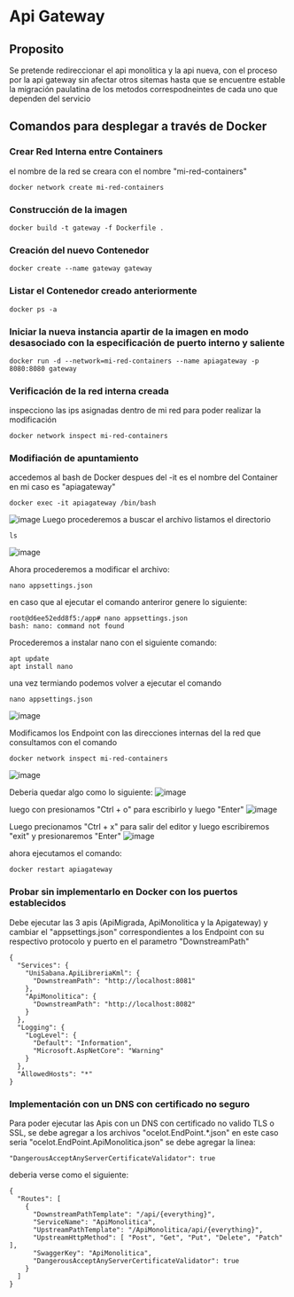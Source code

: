 # Api Gateway

## Proposito
Se pretende redireccionar el api monolitica y la api nueva, con el proceso por la api gateway sin afectar otros sitemas 
hasta que se encuentre estable la migración paulatina de los metodos correspodneintes de cada uno que dependen del servicio

## Comandos para desplegar a través de Docker

### Crear Red Interna entre Containers
el nombre de la red se creara con el nombre "mi-red-containers"
````
docker network create mi-red-containers

````

### Construcción de la imagen
```
docker build -t gateway -f Dockerfile .
```

### Creación del nuevo Contenedor
```
docker create --name gateway gateway
```

### Listar el Contenedor creado anteriormente
```
docker ps -a
```

### Iniciar la nueva instancia apartir de la imagen en modo desasociado con la especificación de puerto interno y saliente
```
docker run -d --network=mi-red-containers --name apiagateway -p 8080:8080 gateway
```

### Verificación de la red interna creada
inspecciono las ips asignadas dentro de mi red para poder realizar la modificación
````
docker network inspect mi-red-containers
````

### Modifiación de apuntamiento
accedemos al bash de Docker despues del -it es el nombre del Container en mi caso es "apiagateway"
````
docker exec -it apiagateway /bin/bash
````
![image](https://github.com/Belmarion/ActStranglerFig/assets/63727266/c76846bc-fbff-4431-8c1a-c4937905da64)
Luego procederemos a buscar el archivo listamos el directorio
````
ls
````
![image](https://github.com/Belmarion/ActStranglerFig/assets/63727266/98523ad3-3e3c-42c7-b927-2583e9e119f1)

Ahora procederemos a modificar el archivo:
```
nano appsettings.json

```
en caso que al ejecutar el comando anteriror genere lo siguiente:
```
root@d6ee52edd8f5:/app# nano appsettings.json
bash: nano: command not found
```

Procederemos a instalar nano con el siguiente comando:
```
apt update
apt install nano
```

una vez termiando podemos volver a ejecutar el comando
```
nano appsettings.json

```
![image](https://github.com/Belmarion/ActStranglerFig/assets/63727266/2f97a9eb-09be-44e0-b1e6-d889cdf77f6a)

Modificamos los Endpoint con las direcciones internas del la red que consultamos con el comando
````
docker network inspect mi-red-containers
````
![image](https://github.com/Belmarion/ActStranglerFig/assets/63727266/66009fed-8d76-4267-9d70-d688030510a3)

Deberia quedar algo como lo siguiente:
![image](https://github.com/Belmarion/ActStranglerFig/assets/63727266/3137c70f-afa3-40cd-9dc4-ef8c0940390b)

luego con presionamos "Ctrl + o" para escribirlo y luego "Enter"
![image](https://github.com/Belmarion/ActStranglerFig/assets/63727266/cdbe6fae-94c2-4c7e-bcb9-57d88c108d3c)

Luego precionamos "Ctrl + x" para salir del editor y luego escribiremos "exit" y presionaremos "Enter"
![image](https://github.com/Belmarion/ActStranglerFig/assets/63727266/32024b31-fa8f-4afd-b10d-96f2875dfdba)

ahora ejecutamos el comando:
```
docker restart apiagateway
```

### Probar sin implementarlo en Docker con los puertos establecidos
Debe ejecutar las 3 apis (ApiMigrada, ApiMonolitica y la Apigateway) y cambiar el "appsettings.json" correspondientes a los Endpoint con su respectivo protocolo y puerto
en el parametro "DownstreamPath"
````
{
  "Services": {
    "UniSabana.ApiLibreriaKml": {
      "DownstreamPath": "http://localhost:8081"
    },
    "ApiMonolitica": {
      "DownstreamPath": "http://localhost:8082"
    }
  },
  "Logging": {
    "LogLevel": {
      "Default": "Information",
      "Microsoft.AspNetCore": "Warning"
    }
  },
  "AllowedHosts": "*"
}

````
### Implementación con un DNS con certificado no seguro
Para poder ejecutar las Apis con un DNS con certificado no valido TLS o SSL, se debe agregar a los archivos
"ocelot.EndPoint.*.json" en este caso seria "ocelot.EndPoint.ApiMonolitica.json" se debe agregar la linea:
````
"DangerousAcceptAnyServerCertificateValidator": true
````
deberia verse como el siguiente:
````
{
  "Routes": [
    {
      "DownstreamPathTemplate": "/api/{everything}",
      "ServiceName": "ApiMonolitica",
      "UpstreamPathTemplate": "/ApiMonolitica/api/{everything}",
      "UpstreamHttpMethod": [ "Post", "Get", "Put", "Delete", "Patch" ],
      "SwaggerKey": "ApiMonolitica",
      "DangerousAcceptAnyServerCertificateValidator": true
    }
  ]
}
````




